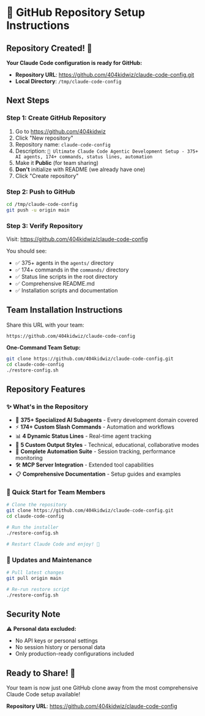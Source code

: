 # 🚀 GitHub Repository Setup Instructions

## Repository Created! 🎉

**Your Claude Code configuration is ready for GitHub:**
- **Repository URL**: https://github.com/404kidwiz/claude-code-config.git
- **Local Directory**: `/tmp/claude-code-config`

## Next Steps

### **Step 1: Create GitHub Repository**
1. Go to https://github.com/404kidwiz
2. Click "New repository"
3. Repository name: `claude-code-config`
4. Description: `🚀 Ultimate Claude Code Agentic Development Setup - 375+ AI agents, 174+ commands, status lines, automation`
5. Make it **Public** (for team sharing)
6. **Don't** initialize with README (we already have one)
7. Click "Create repository"

### **Step 2: Push to GitHub**
```bash
cd /tmp/claude-code-config
git push -u origin main
```

### **Step 3: Verify Repository**
Visit: https://github.com/404kidwiz/claude-code-config

You should see:
- ✅ 375+ agents in the `agents/` directory
- ✅ 174+ commands in the `commands/` directory
- ✅ Status line scripts in the root directory
- ✅ Comprehensive README.md
- ✅ Installation scripts and documentation

## Team Installation Instructions

Share this URL with your team:
```
https://github.com/404kidwiz/claude-code-config
```

**One-Command Team Setup:**
```bash
git clone https://github.com/404kidwiz/claude-code-config.git
cd claude-code-config
./restore-config.sh
```

## Repository Features

### **✨ What's in the Repository**
- 🤖 **375+ Specialized AI Subagents** - Every development domain covered
- ⚡ **174+ Custom Slash Commands** - Automation and workflows
- 📊 **4 Dynamic Status Lines** - Real-time agent tracking
- 🎨 **5 Custom Output Styles** - Technical, educational, collaborative modes
- 🔧 **Complete Automation Suite** - Session tracking, performance monitoring
- 🛠️ **MCP Server Integration** - Extended tool capabilities
- 📋 **Comprehensive Documentation** - Setup guides and examples

### **🚀 Quick Start for Team Members**
```bash
# Clone the repository
git clone https://github.com/404kidwiz/claude-code-config.git
cd claude-code-config

# Run the installer
./restore-config.sh

# Restart Claude Code and enjoy! 🎉
```

### **🔄 Updates and Maintenance**
```bash
# Pull latest changes
git pull origin main

# Re-run restore script
./restore-config.sh
```

## Security Note

⚠️ **Personal data excluded:**
- No API keys or personal settings
- No session history or personal data
- Only production-ready configurations included

## Ready to Share! 🌟

Your team is now just one GitHub clone away from the most comprehensive Claude Code setup available!

**Repository URL**: https://github.com/404kidwiz/claude-code-config